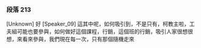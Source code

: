 ### 段落 213

[Unknown] 好
[Speaker_09] 這其中呢，如何吸引到，不是只有，柯教主啦，工夫組可能也要參與，如何做好這個課程，行銷，這個班的行銷，吸引人家很想很想，來看來參與，我們現在每一次，只有那個隨機走來